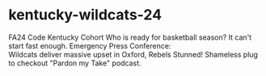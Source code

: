 # kentucky-wildcats-24
FA24 Code Kentucky Cohort 
Who is ready for basketball season?  It can't start fast enough.
Emergency Press Conference:  
Wildcats deliver massive upset in Oxford, Rebels Stunned!
Shameless plug to checkout "Pardon my Take" podcast. 